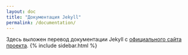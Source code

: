 ```yaml
---
layout: doc
title: "Документация Jekyll"
permalink: /documentation/
---
```


Здесь выложен перевод документации Jekyll с [официального сайта проекта](http://jekyllrb.com/docs/home/).
{% include sidebar.html %}